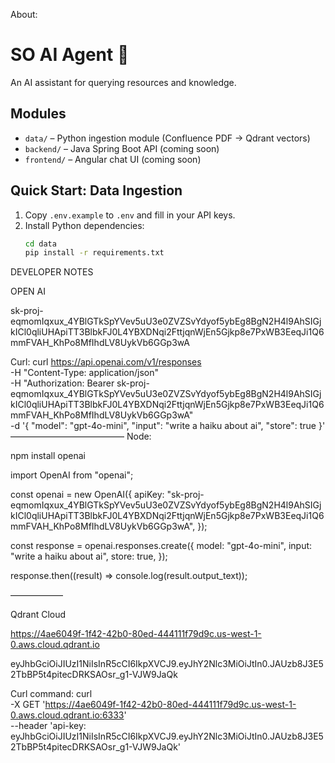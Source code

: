 
About:

# SO AI Agent 🤖

An AI assistant for querying resources and knowledge.

## Modules
- `data/` – Python ingestion module (Confluence PDF → Qdrant vectors)
- `backend/` – Java Spring Boot API (coming soon)
- `frontend/` – Angular chat UI (coming soon)

## Quick Start: Data Ingestion
1. Copy `.env.example` to `.env` and fill in your API keys.
2. Install Python dependencies:
   ```bash
   cd data
   pip install -r requirements.txt


DEVELOPER NOTES

OPEN AI

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

Curl:
curl https://api.openai.com/v1/responses \
  -H "Content-Type: application/json" \
  -H "Authorization: Bearer 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" \
  -d '{
    "model": "gpt-4o-mini",
    "input": "write a haiku about ai",
    "store": true
  }'
—————————————
Node:

npm install openai

import OpenAI from "openai";

const openai = new OpenAI({
  apiKey: "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",
});

const response = openai.responses.create({
  model: "gpt-4o-mini",
  input: "write a haiku about ai",
  store: true,
});

response.then((result) => console.log(result.output_text));

——————

Qdrant Cloud


https://4ae6049f-1f42-42b0-80ed-444111f79d9c.us-west-1-0.aws.cloud.qdrant.io

eyJhbGciOiJIUzI1NiIsInR5cCI6IkpXVCJ9.eyJhY2Nlc3MiOiJtIn0.JAUzb8J3E52TbBP5t4pitecDRKSAOsr_g1-VJW9JaQk

Curl command:
curl \
    -X GET 'https://4ae6049f-1f42-42b0-80ed-444111f79d9c.us-west-1-0.aws.cloud.qdrant.io:6333' \
    --header 'api-key: eyJhbGciOiJIUzI1NiIsInR5cCI6IkpXVCJ9.eyJhY2Nlc3MiOiJtIn0.JAUzb8J3E52TbBP5t4pitecDRKSAOsr_g1-VJW9JaQk'
